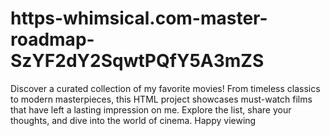 # https-whimsical.com-master-roadmap-SzYF2dY2SqwtPQfY5A3mZS
Discover a curated collection of my favorite movies! From timeless classics to modern masterpieces, this HTML project showcases must-watch films that have left a lasting impression on me. Explore the list, share your thoughts, and dive into the world of cinema. Happy viewing
